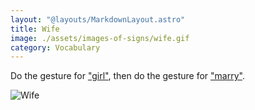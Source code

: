 ```yaml
---
layout: "@layouts/MarkdownLayout.astro"
title: Wife
image: ./assets/images-of-signs/wife.gif
category: Vocabulary
---
```


Do the gesture for ["girl"](./girl),
then do the gesture for ["marry"](./marry).

![Wife](@signs/wife.gif)
